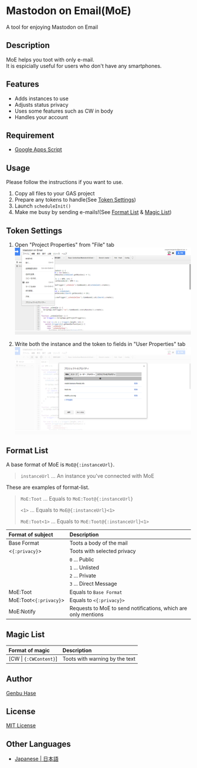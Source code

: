 # Mastodon on Email(MoE)
A tool for enjoying Mastodon on Email


## Description
MoE helps you toot with only e-mail.<br />
It is espicially useful for users who don't have any smartphones.


## Features
* Adds instances to use
* Adjusts status privacy
* Uses some features such as CW in body
* Handles your account


## Requirement
* [Google Apps Script](https://www.google.com/script/start/)


## Usage
Please follow the instructions if you want to use.
1.	Copy all files to your GAS project
2.	Prepare any tokens to handle(See [Token Settings](#token-settings))
3.	Launch `scheduleInit()`
4.	Make me busy by sending e-mails!(See [Format List](#format-list) & [Magic List](#magic-list))


## Token Settings
1.	Open "Project Properties" from "File" tab<br />
	![Where "Project Properties" is](images/001.png)

2.	Write both the instance and the token to fields in "User Properties" tab<br />
	![Where "User Properties" is](images/002.png)


## Format List
A base format of MoE is `MoE@{:instanceUrl}`.
> `instanceUrl` ... An instance you've connected with MoE

These are examples of format-list.
> `MoE:Toot` ... Equals to `MoE:Toot@{:instanceUrl}`
> 
> `<1>` ... Equals to `MoE@{:instanceUrl}<1>`
> 
> `MoE:Toot<1>` ... Equals to `MoE:Toot@{:instanceUrl}<1>`

| Format of subject | Description |
|:----------|:----------|
| Base Format | Toots a body of the mail |
| <`{:privacy}`> | Toots with selected privacy |
|| `0` ... Public |
|| `1` ... Unlisted |
|| `2` ... Private |
|| `3` ... Direct Message |
| MoE:Toot | Equals to `Base Format` |
| MoE:Toot<`{:privacy}`> | Equals to `<{:privacy}>` |
| MoE:Notify | Requests to MoE to send notifications, which are only mentions |


## Magic List
| Format of magic | Description |
|:----------|:----------|
| [CW \| `{:CWContent}`] | Toots with warning by the text |


## Author
[Genbu Hase](https://github.com/GenbuHase)


## License
[MIT License](https://github.com/GenbuHase/MastodonOnEmail/blob/master/LICENSE)


## Other Languages
* [Japanese | 日本語](https://github.com/GenbuHase/MastodonOnEmail/blob/feature/v1.1/notify/README_ja.md)
